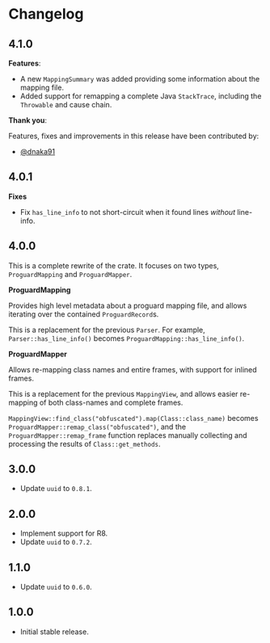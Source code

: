 # Changelog

## 4.1.0

**Features**:

- A new `MappingSummary` was added providing some information about the mapping file.
- Added support for remapping a complete Java `StackTrace`, including the `Throwable` and cause chain.

**Thank you**:

Features, fixes and improvements in this release have been contributed by:

- [@dnaka91](https://github.com/dnaka91)

## 4.0.1

**Fixes**

- Fix `has_line_info` to not short-circuit when it found lines _without_ line-info.

## 4.0.0

This is a complete rewrite of the crate.
It focuses on two types, `ProguardMapping` and `ProguardMapper`.

**ProguardMapping**

Provides high level metadata about a proguard mapping file, and allows iterating
over the contained `ProguardRecord`s.

This is a replacement for the previous `Parser`. For example,
`Parser::has_line_info()` becomes `ProguardMapping::has_line_info()`.

**ProguardMapper**

Allows re-mapping class names and entire frames, with support for inlined frames.

This is a replacement for the previous `MappingView`, and allows easier
re-mapping of both class-names and complete frames.

`MappingView::find_class("obfuscated").map(Class::class_name)` becomes
`ProguardMapper::remap_class("obfuscated")`, and the
`ProguardMapper::remap_frame` function replaces manually collecting and
processing the results of `Class::get_methods`.

## 3.0.0

- Update `uuid` to `0.8.1`.

## 2.0.0

- Implement support for R8.
- Update `uuid` to `0.7.2`.

## 1.1.0

- Update `uuid` to `0.6.0`.

## 1.0.0

- Initial stable release.
